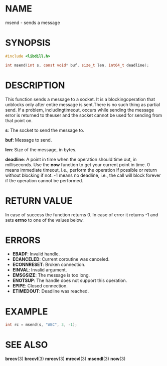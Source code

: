 # NAME

msend - sends a message

# SYNOPSIS

```c
#include <libdill.h>

int msend(int s, const void* buf, size_t len, int64_t deadline);
```

# DESCRIPTION

This function sends a message to a socket. It is a blockingoperation that unblocks only after entire message is sent.There is no such thing as partial send. If a problem, includingtimeout, occurs while sending the message error is returned to theuser and the socket cannot be used for sending from that point on.

**s**: The socket to send the message to.

**buf**: Message to send.

**len**: Size of the message, in bytes.

**deadline**: A point in time when the operation should time out, in milliseconds. Use the **now** function to get your current point in time. 0 means immediate timeout, i.e., perform the operation if possible or return without blocking if not. -1 means no deadline, i.e., the call will block forever if the operation cannot be performed.

# RETURN VALUE

In case of success the function returns 0. In case of error it returns -1 and sets **errno** to one of the values below.

# ERRORS

* **EBADF**: Invalid handle.
* **ECANCELED**: Current coroutine was canceled.
* **ECONNRESET**: Broken connection.
* **EINVAL**: Invalid argument.
* **EMSGSIZE**: The message is too long.
* **ENOTSUP**: The handle does not support this operation.
* **EPIPE**: Closed connection.
* **ETIMEDOUT**: Deadline was reached.

# EXAMPLE

```c
int rc = msend(s, "ABC", 3, -1);
```

# SEE ALSO

**brecv**(3) **brecvl**(3) **mrecv**(3) **mrecvl**(3) **msendl**(3) **now**(3) 

